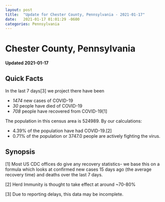 ```yaml
---
layout: post
title:  "Update for Chester County, Pennsylvania - 2021-01-17"
date:   2021-01-17 01:01:29 -0600
categories: Pennsylvania
---
```


# Chester County, Pennsylvania
#### Updated 2021-01-17

## Quick Facts

In the last 7 days[3] we project there have been
- *1474* new cases of COVID-19
- *30* people have died of COVID-19
- *708* people have recovered from COVID-19[1]

The population in this census area is 524989. By our calculations:
- 4.39% of the population have had COVID-19.[2]
- 0.71% of the population or 3747.0 people are actively fighting the virus.

## Synopsis




[1] Most US CDC offices do give any recovery statistics- we base this on a formula which looks at confirmed new cases
15 days ago (the average recovery time) and deaths over the last 7 days.

[2] Herd Immunity is thought to take effect at around ~70-80%

[3] Due to reporting delays, this data may be incomplete.
 
    